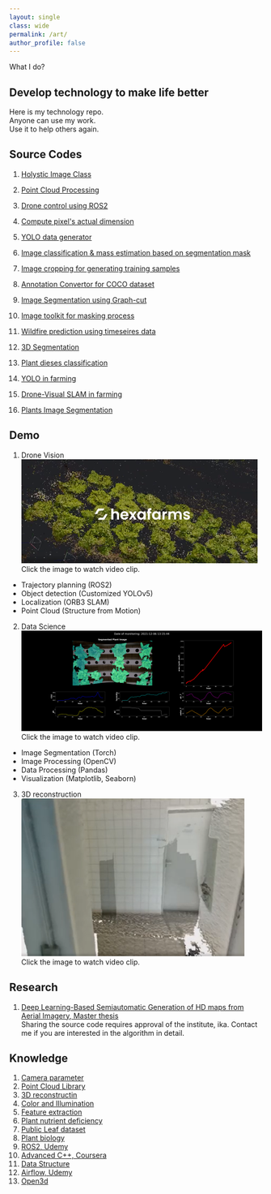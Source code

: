 ```yaml
---
layout: single
class: wide
permalink: /art/
author_profile: false
---
```

What I do?

## Develop technology to make life better
Here is my technology repo. \
Anyone can use my work. \
Use it to help others again.

## Source Codes

1. [Holystic Image Class](https://github.com/HexaFarms/Hexa_image)
2. [Point Cloud Processing](https://github.com/ccomkhj/PCL_Plants)
3. [Drone control using ROS2](https://github.com/ccomkhj/tello_ros_drone)
4. [Compute pixel's actual dimension](https://github.com/ccomkhj/Pixel_Area)
5. [YOLO data generator](https://github.com/ccomkhj/YOLO_data_generator)
6. [Image classification & mass estimation based on segmentation mask](https://github.com/ccomkhj/classify_seg_mask)

7. [Image cropping for generating training samples](https://github.com/ccomkhj/crop_generator)

8. [Annotation Convertor for COCO dataset](https://github.com/ccomkhj/COCO2MASK-Converter)
9. [Image Segmentation using Graph-cut](https://github.com/HexaFarms/GraphCut)
10. [Image toolkit for masking process](https://github.com/ccomkhj/palette)
11. [Wildfire prediction using timeseires data](https://github.com/ccomkhj/Spot-Challenge-Wildfires)
12. [3D Segmentation](https://github.com/ccomkhj/3D_Generation)

13. [Plant dieses classification](https://github.com/HexaFarms/MMClassification)
14. [YOLO in farming](https://github.com/HexaFarms/yolov5)
15. [Drone-Visual SLAM in farming](https://github.com/ccomkhj/ORB_SLAM3)
16. [Plants Image Segmentation](https://github.com/HexaFarms/MMsegmentation)


## Demo 
1. Drone Vision \
[![Drone Vision DEMO](..\img\demo_video.PNG)](https://youtu.be/AqAXgcsjH5k "CV Demo") \
Click the image to watch video clip. 
- Trajectory planning (ROS2)
- Object detection (Customized YOLOv5)
- Localization (ORB3 SLAM)
- Point Cloud (Structure from Motion)
2. Data Science \
[![Data Science DEMO](..\img\DataScience.png)](https://www.youtube.com/watch?v=0BWNJPVAx4I/ "DataScience Demo") \
Click the image to watch video clip. 
- Image Segmentation (Torch)
- Image Processing (OpenCV)
- Data Processing (Pandas)
- Visualization (Matplotlib, Seaborn)
3. 3D reconstruction \
[![3D reconstruction DEMO](..\img\reconstruction.PNG)](https://youtu.be/kMhPr6hNsj8/ "3D Reconstruction Demo") \
Click the image to watch video clip. 


## Research
1. [Deep Learning-Based Semiautomatic Generation of HD maps from Aerial Imagery, Master thesis ](https://drive.google.com/file/d/1q3pC5JXqJ754aHP2aQnkhm1GepznGFO5/view?usp=sharing) \
Sharing the source code requires approval of the institute, ika. Contact me if you are interested in the algorithm in detail.

## Knowledge

1. [Camera parameter](https://zesty-diagnostic-d99.notion.site/Camera-parameters-3d92a1adcfed4db5ac78ce2c3920dbbc)
2. [Point Cloud Library](https://zesty-diagnostic-d99.notion.site/Point-Cloud-Library-82907376be92423da826b1efb5fd979d)
3. [3D reconstructin](https://zesty-diagnostic-d99.notion.site/Method-of-3D-surface-reconstruction-SfM-33f7b026881b4492886607881cf4ebff)
4. [Color and Illumination](https://zesty-diagnostic-d99.notion.site/Colour-and-illumination-19881d5dc00a435aa7309b6387239685)
5. [Feature extraction](https://zesty-diagnostic-d99.notion.site/Feature-Extraction-in-Image-12a0518e242d43048087237ad4e3b564)
6. [Plant nutrient deficiency](https://zesty-diagnostic-d99.notion.site/Plant-Nutrition-Deficiency-6210108fcc1447ff88972e0cb198ebd9)
7. [Public Leaf dataset](https://zesty-diagnostic-d99.notion.site/Leaf-Dataset-ae1be0ffaae0405aae4c72002b198f00)
8. [Plant biology](https://zesty-diagnostic-d99.notion.site/Plant-Biology-9e152090427b49aa873526572010da81) 
9. [ROS2, Udemy](https://zesty-diagnostic-d99.notion.site/ROS2-Udemy-845ca132939748ea89f6faef66462ef7)
10. [Advanced C++, Coursera](https://zesty-diagnostic-d99.notion.site/Advanced-C-Coursera-9e41832c0cad4c549970ce9231b1155f)
11. [Data Structure](https://zesty-diagnostic-d99.notion.site/Data-Structure-d83e758cf5af4d88a251c56bf725987c)
12. [Airflow, Udemy](https://zesty-diagnostic-d99.notion.site/Apache-Airflow-204dce0a034c43559ed4f73863128de2)
13. [Open3d](https://zesty-diagnostic-d99.notion.site/Open3D-9f366a54e9354893a1a3955107960b9d)